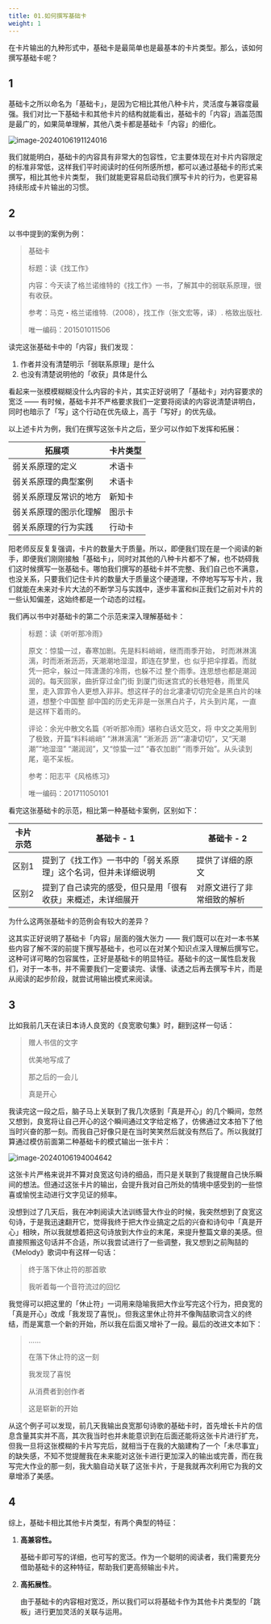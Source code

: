 ```yaml
---
title: 01.如何撰写基础卡
weight: 1
---
```


在卡片输出的九种形式中，基础卡是最简单也是最基本的卡片类型。那么，该如何撰写基础卡呢？

## 1

基础卡之所以命名为「基础卡」，是因为它相比其他八种卡片，灵活度与兼容度最强。我们对比一下基础卡和其他卡片的结构就能看出，基础卡的「内容」涵盖范围是最广的，如果简单理解，其他八类卡都是基础卡「内容」的细化。

![image-20240106191124016](https://pbox.online/202401061911064.png)

我们就能明白，基础卡的内容具有非常大的包容性，它主要体现在对卡片内容限定的标准非常低，这样我们平时阅读时的任何所感所想，都可以通过基础卡的形式来撰写，相比其他卡片类型， 我们就能更容易启动我们撰写卡片的行为，也更容易持续形成卡片输出的习惯。

## 2

以书中提到的案例为例：

> 基础卡
>
> 标题：读《找工作》
>
> 内容：今天读了格兰诺维特的《找工作》一书，了解其中的弱联系原理，很有收获。
>
> 参考：马克・格兰诺维特.（2008），找工作（张文宏等，译）. 格致出版社.
>
> 唯一编码：201501011506

读完这张基础卡中的「内容」我们发现：

1. 作者并没有清楚明示「弱联系原理」是什么
2. 也没有清楚说明他的「收获」具体是什么

看起来一张模模糊糊没什么内容的卡片，其实正好说明了「基础卡」对内容要求的宽泛 —— 有时候，基础卡并不严格要求我们一定要将阅读的内容说清楚讲明白，同时也暗示了「写」这个行动在优先级上，高于「写好」的优先级。

以上述卡片为例，我们在撰写这张卡片之后，至少可以作如下发挥和拓展：

| 拓展项                 | 卡片类型 |
| ---------------------- | -------- |
| 弱关系原理的定义       | 术语卡   |
| 弱关系原理的典型案例   | 术语卡   |
| 弱关系原理反常识的地方 | 新知卡   |
| 弱关系原理的图示化理解 | 图示卡   |
| 弱关系原理的行为实践   | 行动卡   |

阳老师反反复复强调，卡片的数量大于质量。所以，即便我们现在是一个阅读的新手，即便我们刚刚接触「基础卡」，同时对其他的八种卡片都不了解，也不妨碍我们这时候撰写一张基础卡。哪怕我们撰写的基础卡并不完整、我们自己也不满意，也没关系，只要我们记住卡片的数量大于质量这个硬道理，不停地写写写卡片，我们就能在未来对卡片大法的不断学习与实践中，逐步丰富和纠正我们之前对卡片的一些认知偏差，这始终都是一个动态的过程。

我们再以书中对基础卡的第二个示范来深入理解基础卡：

> 标题：读《听听那冷雨》
>
> 原文：惊蛰一过，春寒加剧。先是料料峭峭，继而雨季开始， 时而淋淋漓漓，时而淅淅沥沥，天潮潮地湿湿，即连在梦里，也 似乎把伞撑着。而就凭一把伞，躲过一阵潇潇的冷雨，也躲不过 整个雨季。连思想也都是潮润润的。每天回家，曲折穿过金门街 到厦门街迷宫式的长巷短巷，雨里风里，走入霏霏令人更想入非非。想这样子的台北凄凄切切完全是黑白片的味道，想整个中国整 部中国的历史无非是一张黑白片子，片头到片尾，一直是这样下着雨的。
>
> 评论：余光中散文名篇《听听那冷雨》堪称白话文范文，将 中文之美用到了极致，开篇“料料峭峭” “淋淋漓漓” “淅淅沥 沥”“凄凄切切”，又“天潮潮”“地湿湿” “潮润润”，又“惊蛰一过” “春农加剧” “雨季开始”。从头读到尾，亳不呆板。
>
> 参考：阳志平《风格练习》
>
> 唯一编码：201711050101

看完这张基础卡的示范，相比第一种基础卡案例，区别如下：

| 卡片示范 | 基础卡 - 1                                                   | 基础卡 - 2                 |
| -------- | ------------------------------------------------------------ | -------------------------- |
| 区别1    | 提到了《找工作》一书中的「弱关系原理」这个名词，但并未详细说明 | 提供了详细的原文           |
| 区别2    | 提到了自己读完的感受，但只是用「很有收获」来概述，未详细展开 | 对原文进行了非常细致的解析 |

为什么这两张基础卡的范例会有较大的差异？

这其实正好说明了基础卡「内容」层面的强大张力 —— 我们既可以在对一本书某些内容了解不深的前提下撰写基础卡，也可以在对某个知识点深入理解后撰写它。这种可详可略的包容属性，正好是基础卡的明显特征。基础卡的这一属性启发我们，对于一本书，并不需要我们一定要读完、读懂、读透之后再去撰写卡片，而是从阅读的起步阶段，就尝试用输出模式来阅读。

## 3

比如我前几天在读日本诗人良宽的《良宽歌句集》时，翻到这样一句话：

> 赠人书信的文字
>
> 优美地写成了
>
> 那之后的一会儿
>
> 真是开心

我读完这一段之后，脑子马上关联到了我几次感到「真是开心」的几个瞬间，忽然又想到，良宽将让自己开心的这个瞬间通过文字给定格了，仿佛通过文本拍下了他当时兴奋的那一刻。而我自己好像只是在当时笑笑然后就没有然后了。所以我就打算通过模仿前面第二种基础卡的模式输出一张卡片：

![image-20240106194004642](https://pbox.online/202401061940684.png)

这张卡片严格来说并不算对良宽这句诗的细品，而只是关联到了我提醒自己快乐瞬间的想法。但通过这张卡片的输出，会提升我对自己所处的情境中感受到的一些惊喜或愉悦主动进行文字见证的频率。

没想到过了几天后，我在冲刺阅读大法训练营大作业的时候，我突然想到了良宽这句诗，于是我迅速翻开它，觉得我终于把大作业搞定之后的兴奋和诗句中「真是开心」相映，所以我就想着把这句诗放到大作业的末尾，来提升整篇文章的美感。但直接照搬这句话并不合适，所以我尝试进行了一些调整，我又想到之前陶喆的《Melody》歌词中有这样一句话：

> 终于落下休止符的那首歌
>
> 我听着每一个音符流过的回忆

我觉得可以把这里的「休止符」一词用来隐喻我把大作业写完这个行为，把良宽的「真是开心」改成「我发现了喜悦」。但我这里休止符并不像陶喆歌词含义的终结，而是寓意一个新的开始，所以我在后面又增补了一段。最后的改进文本如下：

> ......
>
> 在落下休止符的这一刻
>
> 我发现了喜悦
>
> 从消费者到创作者
>
> 这是崭新的开始

从这个例子可以发现，前几天我输出良宽那句诗歌的基础卡时，首先增长卡片的信息含量其实并不高，其次我当时也并未能意识到在后面还能将这张卡片进行扩充，但我一旦将这张模糊的卡片写完后，就相当于在我的大脑建构了一个「未尽事宜」的缺失感，不知不觉提醒我在未来能对这张卡进行更加深入的输出或完善，而在我写完大作业的那一刻，我大脑自动关联了这张卡片，于是我就再次利用它为我的文章增添了美感。

## 4

综上，基础卡相比其他卡片类型，有两个典型的特征：

1. **高兼容性。**

   基础卡即可写的详细，也可写的宽泛。作为一个聪明的阅读者，我们需要充分借助基础卡的这种特征，帮助我们更高频输出卡片。

2. **高拓展性**。

   由于基础卡的内容相对宽泛，所以我们可以将基础卡作为其他卡片类型的「跳板」进行更加灵活的关联与运用。
